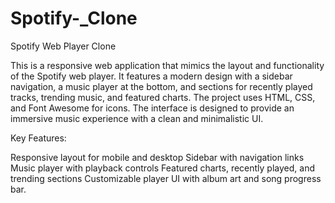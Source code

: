 # Spotify-_Clone

Spotify Web Player Clone

This is a responsive web application that mimics the layout and functionality of the Spotify web player. It features a modern design with a sidebar navigation, a music player at the bottom, and sections for recently played tracks, trending music, and featured charts. The project uses HTML, CSS, and Font Awesome for icons. The interface is designed to provide an immersive music experience with a clean and minimalistic UI.

Key Features:

Responsive layout for mobile and desktop
Sidebar with navigation links
Music player with playback controls
Featured charts, recently played, and trending sections
Customizable player UI with album art and song progress bar.
